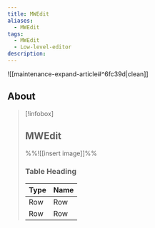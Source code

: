 ```yaml
---
title: MWEdit
aliases:
  - MWEdit
tags:
  - MWEdit
  - Low-level-editor
description:
---
```


![[maintenance-expand-article#^6fc39d|clean]]

## About

> [!infobox]
> 
> ## MWEdit
> 
> %%![[insert image]]%%
> 
> ### Table Heading
> 
> | Type | Name |
> | --- | --- |
> | Row | Row |
> | Row | Row |